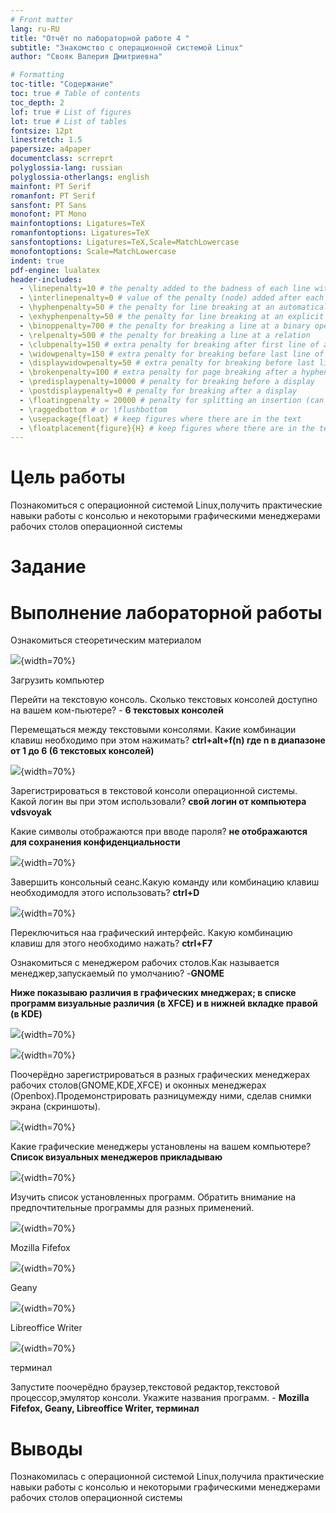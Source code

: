 ```yaml
---
# Front matter
lang: ru-RU
title: "Отчёт по лабораторной работе 4 "
subtitle: "Знакомство с операционной системой Linux"
author: "Свояк Валерия Дмитриевна"

# Formatting
toc-title: "Содержание"
toc: true # Table of contents
toc_depth: 2
lof: true # List of figures
lot: true # List of tables
fontsize: 12pt
linestretch: 1.5
papersize: a4paper
documentclass: scrreprt
polyglossia-lang: russian
polyglossia-otherlangs: english
mainfont: PT Serif
romanfont: PT Serif
sansfont: PT Sans
monofont: PT Mono
mainfontoptions: Ligatures=TeX
romanfontoptions: Ligatures=TeX
sansfontoptions: Ligatures=TeX,Scale=MatchLowercase
monofontoptions: Scale=MatchLowercase
indent: true
pdf-engine: lualatex
header-includes:
  - \linepenalty=10 # the penalty added to the badness of each line within a paragraph (no associated penalty node) Increasing the value makes tex try to have fewer lines in the paragraph.
  - \interlinepenalty=0 # value of the penalty (node) added after each line of a paragraph.
  - \hyphenpenalty=50 # the penalty for line breaking at an automatically inserted hyphen
  - \exhyphenpenalty=50 # the penalty for line breaking at an explicit hyphen
  - \binoppenalty=700 # the penalty for breaking a line at a binary operator
  - \relpenalty=500 # the penalty for breaking a line at a relation
  - \clubpenalty=150 # extra penalty for breaking after first line of a paragraph
  - \widowpenalty=150 # extra penalty for breaking before last line of a paragraph
  - \displaywidowpenalty=50 # extra penalty for breaking before last line before a display math
  - \brokenpenalty=100 # extra penalty for page breaking after a hyphenated line
  - \predisplaypenalty=10000 # penalty for breaking before a display
  - \postdisplaypenalty=0 # penalty for breaking after a display
  - \floatingpenalty = 20000 # penalty for splitting an insertion (can only be split footnote in standard LaTeX)
  - \raggedbottom # or \flushbottom
  - \usepackage{float} # keep figures where there are in the text
  - \floatplacement{figure}{H} # keep figures where there are in the text
---
```


# Цель работы

Познакомиться с операционной системой Linux,получить практические навыки работы с консолью и некоторыми графическими менеджерами рабочих столов операционной системы

# Задание


# Выполнение лабораторной работы

Ознакомиться стеоретическим материалом

![](img/img01.png){width=70%}

Загрузить компьютер

Перейти на текстовую консоль. Сколько текстовых консолей доступно на вашем ком-пьютере? - **6 текстовых консолей**

Перемещаться между текстовыми консолями. Какие комбинации клавиш необходимо при этом нажимать? **ctrl+alt+f(n) где n в диапазоне от 1 до 6 (6 текстовых консолей)**

![](img/img08.jpeg){width=70%}

Зарегистрироваться в текстовой консоли операционной системы. Какой логин вы при этом использовали? **свой логин от компьютера vdsvoyak**

Какие символы отображаются при вводе пароля? **не отображаются для сохранения конфиденциальности**

![](img/img09.jpg){width=70%}

Завершить консольный сеанс.Какую команду или комбинацию клавиш необходимодля этого использовать? **ctrl+D**

![](img/img01.png){width=70%}

Переключиться наа графический интерфейс. Какую комбинацию клавиш для этого необходимо нажать? **ctrl+F7**

Ознакомиться с менеджером рабочих столов.Как называется менеджер,запускаемый по умолчанию? -**GNOME**

**Ниже показываю различия в графических мнеджерах; в списке программ визуальные различия (в XFCE) и в нижней вкладке правой (в KDE)**

![](img/img10.jpeg){width=70%}

![](img/img11.png){width=70%}

Поочерёдно зарегистрироваться в разных графических менеджерах рабочих столов(GNOME,KDE,XFCE) и оконных менеджерах (Openbox).Продемонстрировать разницумежду ними, сделав снимки экрана (скриншоты). 

![](img/img12.jpeg){width=70%}

Какие графические менеджеры установлены на вашем компьютере? **Список визуальных менеджеров прикладываю**

![](img/img02.png){width=70%}

Изучить список установленных программ. Обратить внимание на предпочтительные программы для разных применений. 

![](img/img03.png){width=70%}

Mozilla Fifefox

![](img/img04.png){width=70%}

Geany

![](img/img05.png){width=70%}

Libreoffice Writer

![](img/img07.png){width=70%}

терминал

Запустите поочерёдно браузер,текстовой редактор,текстовой процессор,эмулятор консоли. Укажите названия программ. - **Mozilla Fifefox, Geany, Libreoffice Writer, терминал**





# Выводы

Познакомилась с операционной системой Linux,получила практические навыки работы с консолью и некоторыми графическими менеджерами рабочих столов операционной системы
